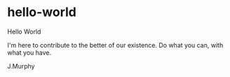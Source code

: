 # hello-world

Hello World

I'm here to contribute to the better of our existence.
Do what you can, with what you have.

J.Murphy
